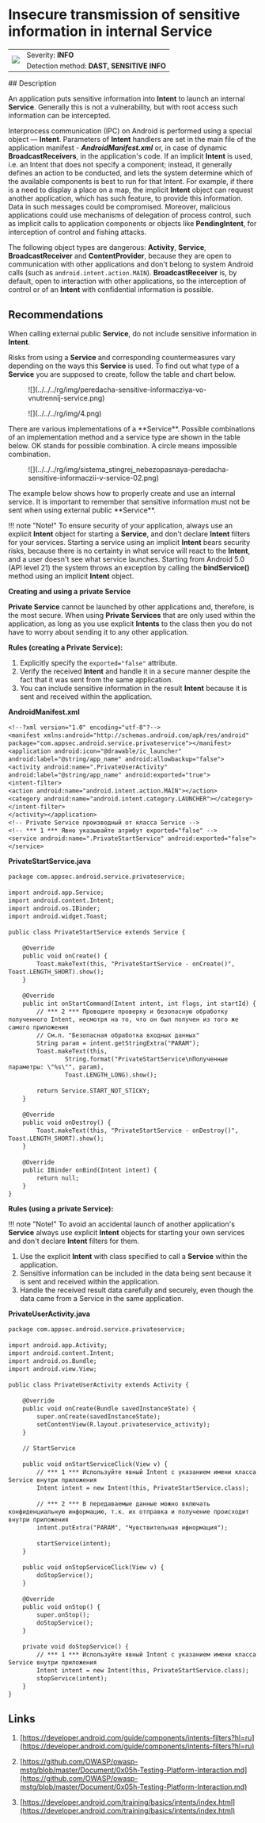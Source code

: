 # Insecure transmission of sensitive information in internal Service

<table class='noborder'>
    <colgroup>
      <col/>
      <col/>
    </colgroup>
    <tbody>
      <tr>
        <td rowspan="2"><img src="../../../img/defekt_info.png"/></td>
        <td>Severity:<strong> INFO</strong></td>
      </tr>
      <tr>
        <td>Detection method:<strong> DAST, SENSITIVE INFO</strong></td>
      </tr>
    </tbody>
</table>
## Description

An application puts sensitive information into **Intent** to launch an internal **Service**. Generally this is not a vulnerability, but with root access such information can be intercepted.

Interprocess communication (IPC) on Android is performed using a special object — **Intent**. Parameters of **Intent** handlers are set in the main file of the application manifest - ***AndroidManifest.xml*** or, in case of dynamic **BroadcastReceivers**, in the application's code. If an implicit **Intent** is used, i.e. an Intent that does not specify a component; instead, it generally defines an action to be conducted, and lets the system determine which of the available components is best to run for that Intent. For example, if there is a need to display a place on a map, the implicit **Intent** object can request another application, which has such feature, to provide this information. Data in such messages could be compromised. Moreover, malicious applications could use mechanisms of delegation of process control, such as implicit calls to application components or objects like **PendingIntent**, for interception of control and fishing attacks.

The following object types are dangerous: **Activity**, **Service**, **BroadcastReceiver** and **ContentProvider**, because they are open to communication with other applications and don't belong to system Android calls (such as `android.intent.action.MAIN`).  **BroadcastReceiver** is, by default, open to interaction with other applications, so the interception of control or of an **Intent** with confidential information is possible.

## Recommendations

When calling external public **Service**, do not include sensitive information in **Intent**.

Risks from using a **Service** and corresponding countermeasures vary depending on the ways this **Service** is used. To find out what type of a **Service** you are supposed to create, follow the table and chart below.

<figure markdown>
![](../../../rg/img/peredacha-sensitive-informacziya-vo-vnutrennij-service.png)
</figure>
<figure markdown>
![](../../../rg/img/4.png)
</figure>
There are various implementations of a **Service**. Possible combinations of an implementation method and a service type are shown in the table below. OK stands for possible combination. A circle means impossible combination.

<figure markdown>
![](../../../rg/img/sistema_stingrej_nebezopasnaya-peredacha-sensitive-informaczii-v-service-02.png)
</figure>
The example below shows how to properly create and use an internal service. It is important to remember that sensitive information must not be sent when using external public **Service**.

!!! note "Note!" To ensure security of your application, always use an explicit **Intent** object for starting a **Service**, and don't declare **Intent** filters for your services. Starting a service using an implicit **Intent** bears security risks, because there is no certainty in what service will react to the **Intent**, and a user doesn't see what service launches. Starting from Android 5.0 (API level 21) the system throws an exception by calling the **bindService()** method using an implicit **Intent** object.

**Creating and using a private Service**

**Private Service** cannot be launched by other applications and, therefore, is the most secure. When using **Private Services** that are only used within the application, as long as you use explicit **Intents** to the class then you do not have to worry about sending it to any other application.

**Rules (creating a Private Service):**

1. Explicitly specify the `exported="false"` attribute.
2. Verify the received **Intent** and handle it in a secure manner despite the fact that it was sent from the same application.
3. You can include sensitive information in the result **Intent** because it is sent and received within the application.

**AndroidManifest.xml**

    <!--?xml version="1.0" encoding="utf-8"?-->
    <manifest xmlns:android="http://schemas.android.com/apk/res/android" package="com.appsec.android.service.privateservice"></manifest>
    <application android:icon="@drawable/ic_launcher" android:label="@string/app_name" android:allowbackup="false">
    <activity android:name=".PrivateUserActivity" android:label="@string/app_name" android:exported="true">
    <intent-filter>
    <action android:name="android.intent.action.MAIN"></action>
    <category android:name="android.intent.category.LAUNCHER"></category>
    </intent-filter>
    </activity></application>
    <!-- Private Service производный от класса Service -->
    <!-- *** 1 *** Явно указывайте атрибут exported="false" -->
    <service android:name=".PrivateStartService" android:exported="false"></service>

**PrivateStartService.java**

    package com.appsec.android.service.privateservice;
    
    import android.app.Service;
    import android.content.Intent;
    import android.os.IBinder;
    import android.widget.Toast;
    
    public class PrivateStartService extends Service {
        
        @Override
        public void onCreate() {
            Toast.makeText(this, "PrivateStartService - onCreate()", Toast.LENGTH_SHORT).show();
        }
    
        @Override
        public int onStartCommand(Intent intent, int flags, int startId) {
            // *** 2 *** Проводите проверку и безопасную обработку полученного Intent, несмотря на то, что он был получен из того же самого приложения
            // См.п. "Безопасная обработка входных данных"
            String param = intent.getStringExtra("PARAM");
            Toast.makeText(this,
                    String.format("PrivateStartService\nПолученные параметры: \"%s\"", param),
                    Toast.LENGTH_LONG).show();
    
            return Service.START_NOT_STICKY;
        }
    
        @Override
        public void onDestroy() {
            Toast.makeText(this, "PrivateStartService - onDestroy()", Toast.LENGTH_SHORT).show();
        }
    
        @Override
        public IBinder onBind(Intent intent) {
            return null;
        }
    }

**Rules (using a private Service):**

!!! note "Note!" To avoid an accidental launch of another application's **Service** always use explicit **Intent** objects for starting your own services and don't declare **Intent** filters for them.

1. Use the explicit **Intent** with class specified to call a **Service** within the application.
2. Sensitive information can be included in the data being sent because it is sent and received within the application.
3. Handle the received result data carefully and securely, even though the data came from a Service in the same application.

**PrivateUserActivity.java**

    package com.appsec.android.service.privateservice;
    
    import android.app.Activity;
    import android.content.Intent;
    import android.os.Bundle;
    import android.view.View;
    
    public class PrivateUserActivity extends Activity {
    
        @Override
        public void onCreate(Bundle savedInstanceState) {
            super.onCreate(savedInstanceState);
            setContentView(R.layout.privateservice_activity);
        }
    
        // StartService
        
        public void onStartServiceClick(View v) {
            // *** 1 *** Используйте явный Intent с указанием имени класса Service внутри приложения
            Intent intent = new Intent(this, PrivateStartService.class);
    
            // *** 2 *** В передаваемые данные можно включать конфиденциальную информацию, т.к. их отправка и получение происходит внутри приложения
            intent.putExtra("PARAM", "Чувствительная ифнормация");
    
            startService(intent);
        }
    
        public void onStopServiceClick(View v) {
            doStopService();
        }
    
        @Override
        public void onStop() {
            super.onStop();
            doStopService();
        }
    
        private void doStopService() {
            // *** 1 *** Используйте явный Intent с указанием имени класса Service внутри приложения
            Intent intent = new Intent(this, PrivateStartService.class);
            stopService(intent);
        }
    }

## Links

1. [https://developer.android.com/guide/components/intents-filters?hl=ru](https://developer.android.com/guide/components/intents-filters?hl=ru)

2. [https://github.com/OWASP/owasp-mstg/blob/master/Document/0x05h-Testing-Platform-Interaction.md](https://github.com/OWASP/owasp-mstg/blob/master/Document/0x05h-Testing-Platform-Interaction.md)

3. [https://developer.android.com/training/basics/intents/index.html](https://developer.android.com/training/basics/intents/index.html)